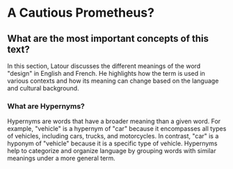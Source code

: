 # A Cautious Prometheus? 
## What are the most important concepts of this text?

[](txt/#latour&annotations=this_should_be_way_more_prominent($ok_this_seems_odd_to_bee(0.78,0.53),$Design(0.66,0.36));!0digitalization(0.73,0.73))

In this section, Latour discusses the different meanings of the word "design" in English and French. He highlights how the term is used in various contexts and how its meaning can change based on the language and cultural background.



### What are Hypernyms?

Hypernyms are words that have a broader meaning than a given word. For example, "vehicle" is a hypernym of "car" because it encompasses all types of vehicles, including cars, trucks, and motorcycles. In contrast, "car" is a hyponym of "vehicle" because it is a specific type of vehicle. Hypernyms help to categorize and organize language by grouping words with similar meanings under a more general term.

[](txt/#latour&annotations=!0concept(0.67,0.16);advantages(0.67,0.44))
